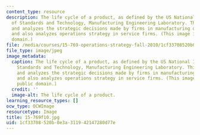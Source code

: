 ```yaml
---
content_type: resource
description: The life cycle of a product, as defined by the US National Institute
  of Standards and Technology, Manufacturing Engineering Laboratory. This course discusses
  and analyzes the strategic decisions made by firms in manufacturing operations,
  and also analyzes operations strategy in service firms. (This image is in the public
  domain.)
file: /media/courses/15-769-operations-strategy-fall-2010/1cf33708520b0e3a311942147280d77e_15-769f10.jpg
file_type: image/jpeg
image_metadata:
  caption: The life cycle of a product, as defined by the US National Institute of
    Standards and Technology, Manufacturing Engineering Laboratory. This course discusses
    and analyzes the strategic decisions made by firms in manufacturing operations,
    and also analyzes operations strategy in service firms. (This image is in the
    public domain.)
  credit: ''
  image-alt: The life cycle of a product.
learning_resource_types: []
ocw_type: OCWImage
resourcetype: Image
title: 15-769f10.jpg
uid: 1cf33708-520b-0e3a-3119-42147280d77e
---
```

